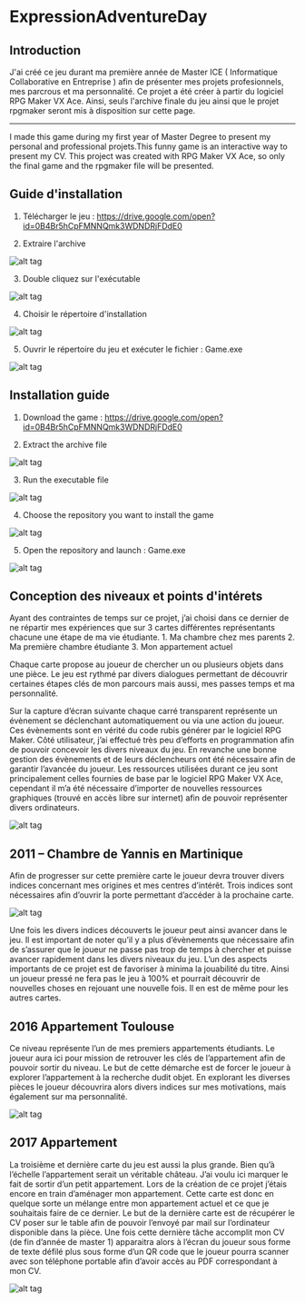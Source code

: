 # ExpressionAdventureDay

## Introduction


J'ai créé ce jeu durant ma première année de Master ICE ( Informatique Collaborative en Entreprise ) afin de présenter mes projets profesionnels, mes parcrous et ma personnalité.
Ce projet a été créer à partir du logiciel RPG Maker VX Ace. Ainsi, seuls l'archive finale du jeu ainsi que le projet rpgmaker seront mis à disposition sur cette page.

________________________________________________________________________________________________________________________________________

I made this game during my first year of Master Degree to present my personal and professional projets.This funny game is an interactive way to present my CV.
This project was created with RPG Maker VX Ace, so only the final game and the rpgmaker file will be presented.


## Guide d'installation

1. Télécharger le jeu : https://drive.google.com/open?id=0B4Br5hCpFMNNQmk3WDNDRjFDdE0

2. Extraire l'archive

![alt tag](img/ExpressionAdventureDay_tuto.png)


3. Double cliquez sur l'exécutable

![alt tag](img/ExpressionAdventureDay_tuto_2.JPG)

4. Choisir le répertoire d'installation

![alt tag](img/ExpressionAdventureDay_tuto_3.JPG)

5. Ouvrir le répertoire du jeu et exécuter le fichier : Game.exe

![alt tag](img/ExpressionAdventureDay_tuto_4.JPG)


## Installation guide

1. Download the game : https://drive.google.com/open?id=0B4Br5hCpFMNNQmk3WDNDRjFDdE0

2. Extract the archive file

![alt tag](img/ExpressionAdventureDay_tuto.png)


3. Run the executable file

![alt tag](img/ExpressionAdventureDay_tuto_2.JPG)

4. Choose the repository you want to install the game

![alt tag](img/ExpressionAdventureDay_tuto_3.JPG)

5. Open the repository and launch : Game.exe

![alt tag](img/ExpressionAdventureDay_tuto_4.JPG)



## Conception des niveaux et points d'intérets
Ayant des contraintes de temps sur ce projet, j’ai choisi dans ce dernier de ne répartir mes expériences que sur 3 cartes différentes représentants chacune une étape de ma vie étudiante.
    1.	Ma chambre chez mes parents
    2.	Ma première chambre étudiante
    3.	Mon appartement actuel
    
Chaque carte propose au joueur de chercher un ou plusieurs objets dans une pièce. Le jeu est rythmé par divers dialogues permettant de découvrir certaines étapes clés de mon parcours mais aussi, mes passes temps et ma personnalité.

Sur la capture d’écran suivante chaque carré transparent représente un évènement se déclenchant automatiquement ou via une action du joueur.
Ces évènements sont en vérité du code rubis générer par le logiciel RPG Maker. Côté utilisateur, j’ai effectué très peu d’efforts en programmation afin de pouvoir concevoir les divers niveaux du jeu. En revanche une bonne gestion des évènements et de leurs déclencheurs ont été nécessaire afin de garantir l’avancée du joueur. Les ressources utilisées durant ce jeu sont principalement celles fournies de base par le logiciel RPG Maker VX Ace, cependant il m’a été nécessaire d’importer de nouvelles ressources graphiques (trouvé en accès libre sur internet) afin de pouvoir représenter divers ordinateurs.

![alt tag](img/Maps/2011_global_map.PNG)

## 2011 – Chambre de Yannis en Martinique

Afin de progresser sur cette première carte le joueur devra trouver divers indices concernant mes origines et mes centres d’intérêt. Trois indices sont nécessaires afin d’ouvrir la porte permettant d’accéder à la prochaine carte.

![alt tag](img/Maps/2011_events_player.png)

Une fois les divers indices découverts le joueur peut ainsi avancer dans le jeu.
Il est important de noter qu’il y a plus d’évènements que nécessaire afin de s’assurer que le joueur ne passe pas trop de temps à chercher et puisse avancer rapidement dans les divers niveaux du jeu.
L’un des aspects importants de ce projet est de favoriser à minima la jouabilité du titre.
Ainsi un joueur pressé ne fera pas le jeu à 100% et pourrait découvrir de nouvelles choses en rejouant une nouvelle fois. Il en est de même pour les autres cartes.

## 2016 Appartement Toulouse

Ce niveau représente l’un de mes premiers appartements étudiants. Le joueur aura ici pour mission de retrouver les clés de l’appartement afin de pouvoir sortir du niveau. Le but de cette démarche est de forcer le joueur à explorer l’appartement à la recherche dudit objet. En explorant les diverses pièces le joueur découvrira alors divers indices sur mes motivations, mais également sur ma personnalité.

![alt tag](img/Maps/2016_Toulouse.PNG)

## 2017 Appartement

La troisième et dernière carte du jeu est aussi la plus grande. Bien qu’à l’échelle l’appartement serait un véritable château. J’ai voulu ici marquer le fait de sortir d’un petit appartement.
Lors de la création de ce projet j’étais encore en train d’aménager mon appartement. Cette carte est donc en quelque sorte un mélange entre mon appartement actuel et ce que je souhaitais faire de ce dernier.
Le but de la dernière carte est de récupérer le CV poser sur le table afin de pouvoir l’envoyé par mail sur l’ordinateur disponible dans la pièce. 
Une fois cette dernière tâche accomplit mon CV (de fin d’année de master 1) apparaitra alors à l’écran du joueur sous forme de texte défilé plus sous forme d’un QR code que le joueur pourra scanner avec son téléphone portable afin d’avoir accès au PDF correspondant à mon CV.

![alt tag](img/Maps/2017_Appartement.png)
